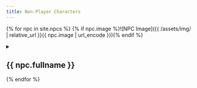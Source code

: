 ```yaml
---
title: Non-Player Characters
---
```

{% for npc in site.npcs %}
{% if npc.image %}![NPC Image]({{ /assets/img/ | relative_url }}{{ npc.image | url_encode }}){% endif %}
<details><summary><h2>{{ npc.fullname }}</h2></summary>
  <p>{{ npc.content | markdownify }}</p>
  <p>{% if npc.sessions %}Session: {{ npc.sessions }}{% endif %}</p>
  <p>{% if npc.mirrors %}Mirror: {{ npc.mirrors }}{% endif %}</p>
</details>
{% endfor %}